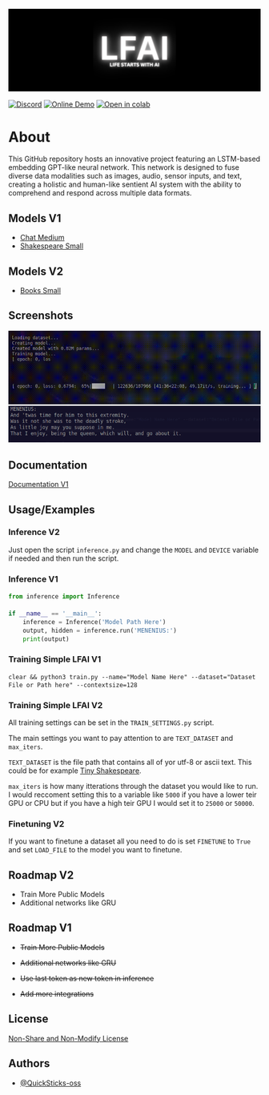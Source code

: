 
![Logo](images/banner.png)

[![Discord](https://img.shields.io/badge/Join-The_Discord-blue)](https://discord.gg/y3pKfWkJ5B)
[![Online Demo](https://img.shields.io/badge/Online-Inference_Demo-blue)](https://quicksticks-oss.github.io/LFAI/docs/pages)
[![Open in colab](https://img.shields.io/badge/Training-Google_Colab-orange)](https://colab.research.google.com/drive/1znKbTH6ORQKMPSknFjpiBtQRd2_l-wZx?usp=sharing)

# About

This GitHub repository hosts an innovative project featuring an LSTM-based embedding GPT-like neural network. This network is designed to fuse diverse data modalities such as images, audio, sensor inputs, and text, creating a holistic and human-like sentient AI system with the ability to comprehend and respond across multiple data formats.

## Models V1

- [Chat Medium](https://huggingface.co/Quicksticks-oss/LFAI/blob/main/chat-lstm-10.38M-20230824-4-512-ctx512.pth)
- [Shakespeare Small](https://huggingface.co/Quicksticks-oss/LFAI/blob/main/Shakespeare-0.8M-20230820-6-128-ctx128.pth)

## Models V2

 - [Books Small](https://huggingface.co/Quicksticks-oss/LFAIv2/resolve/main/LFAI-books-ctx512-2m.pth)
   
## Screenshots

![Training](images/training.gif)
![Inference](images/inference.png)

## Documentation

[Documentation V1](docs/DOCUMENTATION.md)

## Usage/Examples

### Inference V2
Just open the script `inference.py` and change the `MODEL` and `DEVICE` variable if needed and then run the script.

### Inference V1
```python
from inference import Inference

if __name__ == '__main__':
    inference = Inference('Model Path Here')
    output, hidden = inference.run('MENENIUS:')
    print(output)
```

### Training Simple LFAI V1
```shell
clear && python3 train.py --name="Model Name Here" --dataset="Dataset File or Path here" --contextsize=128
```

### Training Simple LFAI V2
All training settings can be set in the `TRAIN_SETTINGS.py` script.

The main settings you want to pay attention to are `TEXT_DATASET` and `max_iters`.

`TEXT_DATASET` is the file path that contains all of yor utf-8 or ascii text. This could be for example [Tiny Shakespeare](https://raw.githubusercontent.com/karpathy/char-rnn/master/data/tinyshakespeare/input.txt).

`max_iters` is how many itterations through the dataset you would like to run. I would reccoment setting this to a variable like `5000` if you have a lower teir GPU or CPU but if you have a high teir GPU I would set it to `25000` or `50000`.

### Finetuning V2
If you want to finetune a dataset all you need to do is set `FINETUNE` to `True` and set `LOAD_FILE` to the model you want to finetune.

## Roadmap V2

- Train More Public Models
- Additional networks like GRU

## Roadmap V1

- ~~Train More Public Models~~

- ~~Additional networks like GRU~~

- ~~Use last token as new token in inference~~

- ~~Add more integrations~~

## License

[Non-Share and Non-Modify License](LICENSE.MD)


## Authors

- [@QuickSticks-oss](https://github.com/Quicksticks-oss)

